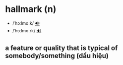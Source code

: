 # hallmark (n)

- /ˈhɔːlmɑːk/ [🔊](https://www.oxfordlearnersdictionaries.com/media/english/uk_pron/h/hal/hallm/hallmark__gb_2.mp3)
- /ˈhɔːlmɑːrk/ [🔊](https://www.oxfordlearnersdictionaries.com/media/english/us_pron/h/hal/hallm/hallmark__us_1.mp3)

## a feature or quality that is typical of somebody/something (dấu hiệu)
